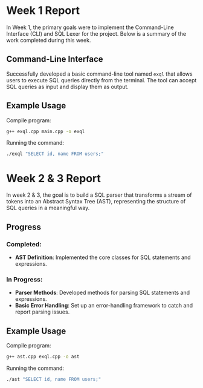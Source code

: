 # Week 1 Report

In Week 1, the primary goals were to implement the Command-Line Interface (CLI) and SQL Lexer for the project. Below is a summary of the work completed during this week.

## Command-Line Interface

Successfully developed a basic command-line tool named `exql` that allows users to execute SQL queries directly from the terminal. The tool can accept SQL queries as input and display them as output.

## Example Usage
Compile program:
```sh
g++ exql.cpp main.cpp -o exql
```
Running the command:
```sh
./exql "SELECT id, name FROM users;"
```

# Week 2 & 3 Report
In week 2 & 3, the goal is to build a SQL parser that transforms a stream of tokens into an Abstract Syntax Tree (AST), representing the structure of SQL queries in a meaningful way.
## Progress
### Completed:
- **AST Definition**: Implemented the core classes for SQL statements and expressions.
### In Progress:
- **Parser Methods**: Developed methods for parsing SQL statements and expressions.
- **Basic Error Handling**: Set up an error-handling framework to catch and report parsing issues.
## Example Usage
Compile program:
```sh
g++ ast.cpp exql.cpp -o ast
```
Running the command:
```sh
./ast "SELECT id, name FROM users;"
```